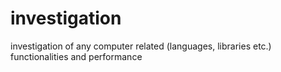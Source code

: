 # investigation
investigation of any computer related (languages, libraries etc.) functionalities and performance
